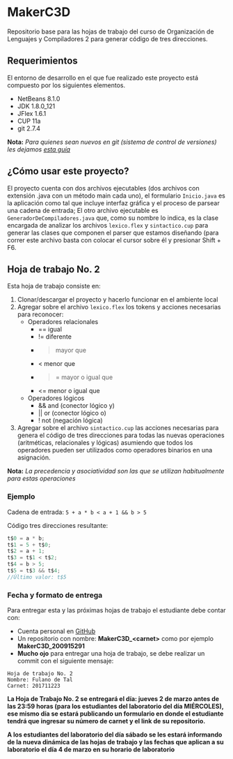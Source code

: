 # MakerC3D
Repositorio base para las hojas de trabajo del curso de Organización de Lenguajes y Compiladores 2 para generar código de tres direcciones.

## Requerimientos
El entorno de desarrollo en el que fue realizado este proyecto está compuesto por los siguientes elementos.
* NetBeans 8.1.0
* JDK 1.8.0_121
* JFlex 1.6.1
* CUP 11a
* git 2.7.4

**Nota:** _Para quienes sean nuevos en git (sistema de control de versiones) les dejamos [esta guía](https://filimx.github.io/git/)_

## ¿Cómo usar este proyecto?
El proyecto cuenta con dos archivos ejecutables (dos archivos con extensión .java con un método main cada uno), el formulario `Inicio.java` es la aplicación como tal que incluye interfaz gráfica y el proceso de parsear una cadena de entrada; El otro archivo ejecutable es `GeneradorDeCompiladores.java` que, como su nombre lo indica, es la clase encargada de analizar los archivos `lexico.flex` y `sintactico.cup` para generar las clases que componen el parser que estamos diseñando (para correr este archivo basta con colocar el cursor sobre él y presionar Shift + F6.

## Hoja de trabajo No. 2
Esta hoja de trabajo consiste en:

1. Clonar/descargar el proyecto y hacerlo funcionar en el ambiente local
2. Agregar sobre el archivo `lexico.flex` los tokens y acciones necesarias para reconocer:
	* Operadores relacionales
		* == igual
		* != diferente
		* > mayor que
		* < menor que
		* >= mayor o igual que
		* <= menor o igual que
	* Operadores lógicos
		* && and (conector lógico y)
		* || or (conector lógico o)
		* ! not (negación lógica)
3. Agregar sobre el archivo `sintactico.cup` las acciones necesarias para genera el código de tres direcciones para todas las nuevas operaciones (aritméticas, relacionales y lógicas) asumiendo que todos los operadores pueden ser utilizados como operadores binarios en una asignación.

**Nota:** _La precedencia y asociatividad son las que se utilizan habitualmente para estas operaciones_

### Ejemplo
Cadena de entrada: `5 + a * b < a + 1 && b > 5`

Código tres direcciones resultante:
```c
t$0 = a * b;
t$1 = 5 + t$0;
t$2 = a + 1;
t$3 = t$1 < t$2;
t$4 = b > 5;
t$5 = t$3 && t$4;
//Último valor: t$5
```
### Fecha y formato de entrega
Para entregar esta y las próximas hojas de trabajo el estudiante debe contar con:
* Cuenta personal en [GitHub](https://github.com)
* Un repositorio con nombre: **MakerC3D_\<carnet>** como por ejemplo **MakerC3D\_200915291**
* __Mucho ojo__ para entregar una hoja de trabajo, se debe realizar un commit con el siguiente mensaje:
```
Hoja de trabajo No. 2
Nombre: Fulano de Tal
Carnet: 201711223
```
**La Hoja de Trabajo No. 2 se entregará el día: jueves 2 de marzo antes de las 23:59 horas (para los estudiantes del laboratorio del día MIÉRCOLES), ese mismo día se estará publicando un formulario en donde el estudiante tendrá que ingresar su número de carnet y el link de su repositorio.**

**A los estudiantes del laboratorio del día sábado se les estará informando de la nueva dinámica de las hojas de trabajo y las fechas que aplican a su laboratorio el día 4 de marzo en su horario de laboratorio**
